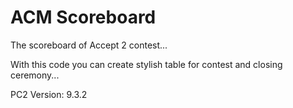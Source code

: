 # ACM Scoreboard

The scoreboard of Accept 2 contest...

With this code you can create stylish table for contest and closing ceremony...

PC2 Version: 9.3.2
